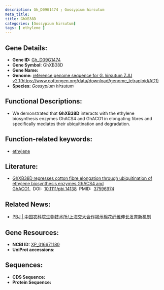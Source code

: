 ```yaml
---
description: Gh_D09G1474 ; Gossypium hirsutum
meta_title:
title: GhXB38D
categories: [Gossypium hirsutum]
tags: [ ethylene ]
---
```


## Gene Details:
- **Gene ID:**	[Gh_D09G1474]()
- **Gene Symbol:** GhXB38D
- **Gene Name:** 
- **Genome:** [reference genome sequence for G. hirsutum ZJU v2.1(https://www.cottongen.org/data/download/genome_tetraploid/AD1)](https://www.rosaceae.org/species/malus/malus_x_domestica/genome_v1.0)
- **Species:** *Gossypium hirsutum*

## Functional Descriptions:
   - We demonstrated that **GhXB38D** interacts with the ethylene biosynthesis enzymes GhACS4 and GhACO1 in elongating fibres and specifically mediates their ubiquitination and degradation.

## Function-related keywords:
   - [ethylene](/tags/ethylene/)

## Literature:
   - [GhXB38D represses cotton fibre elongation through ubiquitination of ethylene biosynthesis enzymes GhACS4 and GhACO1.]( https://onlinelibrary.wiley.com/doi/10.1111/pbi.14138)&nbsp;&nbsp;DOI:&nbsp;&nbsp;[10.1111/pbi.14138](https://onlinelibrary.wiley.com/doi/10.1111/pbi.14138)&nbsp;&nbsp;PMID:&nbsp;&nbsp;[37596974](https://pubmed.ncbi.nlm.nih.gov/37596974/)

## Related News:
   - [PBJ | 中国农科院生物技术所/上海交大合作揭示棉花纤维伸长发育新机制](https://mp.weixin.qq.com/s?__biz=Mzg3MDEwNDEyMg==&mid=2247555003&idx=2&sn=0f181a57f159e4195a44976178b6a233&chksm=3891a0090f73f61738e653b3ddc8d1fb2a17af73e263fbc29390e20902e2f929b35a31caa357&scene=27#wechat_redirect)

## Gene Resources:
- **NCBI ID:**  [XP_016671180](https://www.ncbi.nlm.nih.gov/gene/?term=XP_016671180)
- **UniProt accessions:** [](https://www.uniprot.org/uniprotkb//entry)



## Sequences:
- **CDS Sequence:**
- **Protein Sequence:**
